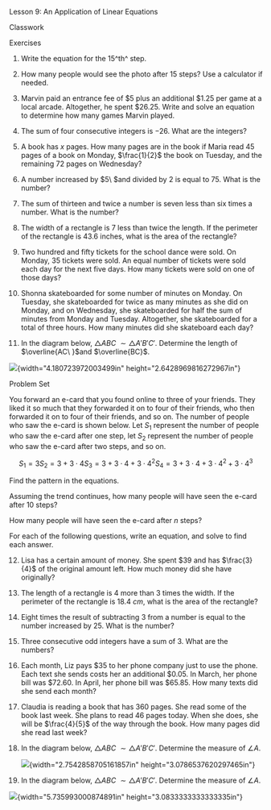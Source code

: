 Lesson 9: An Application of Linear Equations

Classwork

Exercises

1.  Write the equation for the $15$^th^ step.

2.  How many people would see the photo after $15$ steps? Use a
    calculator if needed.

3.  Marvin paid an entrance fee of $\$ 5$ plus an additional $\$ 1.25$
    per game at a local arcade. Altogether, he spent $\$ 26.25$. Write
    and solve an equation to determine how many games Marvin played.

4.  The sum of four consecutive integers is $- 26$. What are the
    integers?

5.  A book has $x$ pages. How many pages are in the book if Maria read
    $45$ pages of a book on Monday, $\frac{1}{2}$ the book on Tuesday,
    and the remaining $72$ pages on Wednesday?

6.  A number increased by $5\ $and divided by $2$ is equal to $75$. What
    is the number?

7.  The sum of thirteen and twice a number is seven less than six times
    a number. What is the number?

8.  The width of a rectangle is $7$ less than twice the length. If the
    perimeter of the rectangle is $43.6$ inches, what is the area of the
    rectangle?

9.  Two hundred and fifty tickets for the school dance were sold. On
    Monday, $35$ tickets were sold. An equal number of tickets were sold
    each day for the next five days. How many tickets were sold on one
    of those days?

10. Shonna skateboarded for some number of minutes on Monday. On
    Tuesday, she skateboarded for twice as many minutes as she did on
    Monday, and on Wednesday, she skateboarded for half the sum of
    minutes from Monday and Tuesday. Altogether, she skateboarded for a
    total of three hours. How many minutes did she skateboard each day?

11. In the diagram below,
    $\bigtriangleup ABC\ \sim \bigtriangleup A'B'C'$. Determine the
    length of $\overline{AC\ }$and $\overline{BC}$.

![](.\grade8lessonsmd\media/media/image1.png){width="4.180723972003499in"
height="2.6428969816272967in"}

Problem Set

You forward an e-card that you found online to three of your friends.
They liked it so much that they forwarded it on to four of their
friends, who then forwarded it on to four of their friends, and so on.
The number of people who saw the e-card is shown below. Let $S_{1}$
represent the number of people who saw the e-card after one step, let
$S_{2}$ represent the number of people who saw the e-card after two
steps, and so on.

$${S_{1} = 3
}{S_{2} = 3 + 3 \cdot 4
}{S_{3} = 3 + 3 \cdot 4 + 3 \cdot 4^{2}
}{S_{4} = 3 + 3 \cdot 4 + 3 \cdot 4^{2} + 3 \cdot 4^{3}
}$$

Find the pattern in the equations.

Assuming the trend continues, how many people will have seen the e-card
after $10$ steps?

How many people will have seen the e-card after $n$ steps?

For each of the following questions, write an equation, and solve to
find each answer.

12. Lisa has a certain amount of money. She spent $\$ 39$ and has
    $\frac{3}{4}$ of the original amount left. How much money did she
    have originally?

13. The length of a rectangle is $4$ more than $3$ times the width. If
    the perimeter of the rectangle is $18.4\ cm$, what is the area of
    the rectangle?

14. Eight times the result of subtracting $3$ from a number is equal to
    the number increased by $25$. What is the number?

15. Three consecutive odd integers have a sum of $3$. What are the
    numbers?

16. Each month, Liz pays $\$ 35$ to her phone company just to use the
    phone. Each text she sends costs her an additional $\$ 0.05$. In
    March, her phone bill was $\$ 72.60$. In April, her phone bill was
    $\$ 65.85$. How many texts did she send each month?

17. Claudia is reading a book that has $360$ pages. She read some of the
    book last week. She plans to read $46$ pages today. When she does,
    she will be $\frac{4}{5}$ of the way through the book. How many
    pages did she read last week?

18. In the diagram below,
    $\bigtriangleup ABC\ \sim \bigtriangleup A'B'C'.$ Determine the
    measure of $\angle A$.

    ![](.\grade8lessonsmd\media/media/image2.png){width="2.7542858705161857in"
    height="3.0786537620297465in"}

19. In the diagram below,
    $\bigtriangleup ABC\ \sim \bigtriangleup A'B'C'$. Determine the
    measure of $\angle A$.

![](.\grade8lessonsmd\media/media/image3.png){width="5.735993000874891in"
height="3.0833333333333335in"}
